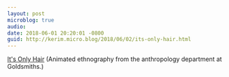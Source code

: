 ```yaml
---
layout: post
microblog: true
audio: 
date: 2018-06-01 20:20:01 -0800
guid: http://kerim.micro.blog/2018/06/02/its-only-hair.html
---
```

[It's Only Hair](https://vimeo.com/272585937) (Animated ethnography from the anthropology department at Goldsmiths.) 
